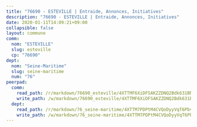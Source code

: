 ```yaml
---
title: "76690 - ESTEVILLE | Entraide, Annonces, Initiatives"
description: "76690 - ESTEVILLE | Entraide, Annonces, Initiatives"
date: 2020-01-11T14:09:21+09:00
collapsible: false
layout: commune
comm:
  nom: "ESTEVILLE"
  slug: esteville
  cp: "76690"
dept:
  nom: "Seine-Maritime"
  slug: seine-maritime
  num: "76"
peerpad:
  comm:
    read_path: /r/markdown/76690_esteville/4XTTMF6XiDFSAKZZDNQ2Bdk631BNYWFbcWH3nH4toAiVSVuNj
    write_path: /w/markdown/76690_esteville/4XTTMF6XiDFSAKZZDNQ2Bdk631BNYWFbcWH3nH4toAiVSVuNj-K3TgV2NYV7noe6jn2Jz6onvtcEKcQ9MXHXLqKiWzqjjWYW36gWmJf27vRRLyWf5zbKrVpftMSunybyDuLmRK9yRCwdRssKMz6ovpoABUzJMsmVzKScvG9QyCtNLHnjhmdGMifYBD
  dept:
    read_path: /r/markdown/76_seine-maritime/4XTTM7PDPtM4CVQoDyyVqT6Pbvj1SVtndpXJdTDsc7xwdMTdt
    write_path: /w/markdown/76_seine-maritime/4XTTM7PDPtM4CVQoDyyVqT6Pbvj1SVtndpXJdTDsc7xwdMTdt-K3TgUmo7Qwp8ZQz8qKFjC8WCY27ypEpX2c8BXeSV9rrPY1zRZn2SrYwkBXF8VnHkcepiXsccFfKHYuT2JNgSMXxLRaUGRu6o5B3BB15nZxEho97cTz3yC4eRTX4hZM1hcyAZrn8r
---
```


